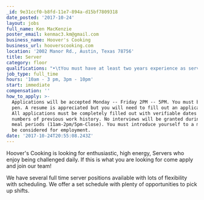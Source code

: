 ```yaml
---
_id: 9e31ccf0-b8fd-11e7-894a-d15bf7809318
date_posted: '2017-10-24'
layout: jobs
full_name: Ken MacKenzie
poster_email: kenmac3.km@gmail.com
business_name: Hoover's Cooking
business_url: hooverscooking.com
location: '2002 Manor Rd., Austin, Texas 78756'
title: Server
category: floor
qualifications: "•\tYou must have at least two years experience as server and be able to handle high volume. (Breakfast service experience is a plus).\r\n•\tAll servers will be trained on expediting food to assist the expediter as needed.\r\n•\tMust have current TABC/Food Handler's certification. \r\n•\tYou must be able to work weekends and holidays. This is a condition of employment.\r\n•\tReliable Transportation\r\n•\tStrong work history with verifiable references."
job_type: full_time
hours: '10am - 3 pm, 3pm - 10pm'
start: immediate
compensation: ''
how_to_apply: >-
  Applications will be accepted Monday -- Friday 2PM -- 5PM. You must bring a
  pen. A resume is appreciated but you will need to fill out an application too.
  All applications must be completely filled out with verifiable dates and phone
  numbers of previous work history. No interviews will be granted during peak
  meal periods (11am-2pm/5pm-Close). You must introduce yourself to a manger to
  be considered for employment.
date: '2017-10-24T20:55:08.243Z'
---
```

Hoover's Cooking is looking for enthusiastic, high energy, Servers who enjoy being challenged daily. If this is what you are looking for come apply and join our team!

We have several full time server positions available with lots of flexibility with scheduling. We offer a set schedule with plenty of opportunities to pick up shifts.
